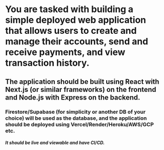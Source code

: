 # You are tasked with building a simple deployed web application that allows users to create and manage their accounts, send and receive payments, and view transaction history. 
## The application should be built using React with Next.js (or similar frameworks) on the frontend and Node.js with Express on the backend.
### Firestore/Supabase (for simplicity or another DB of your choice) will be used as the database, and the application should be deployed using Vercel/Render/Heroku/AWS/GCP etc.
##### It should be live and viewable and have CI/CD.
